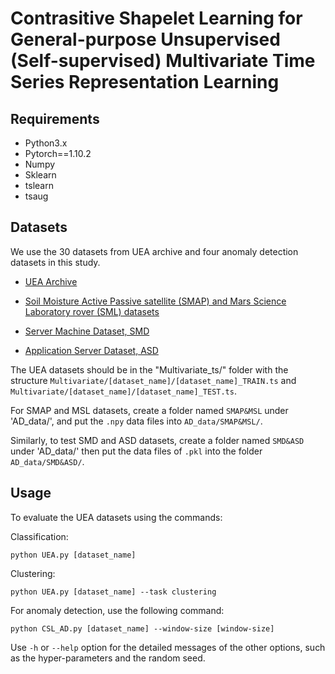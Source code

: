 # Contrasitive Shapelet Learning for General-purpose Unsupervised (Self-supervised) Multivariate Time Series Representation Learning

## Requirements
* Python3.x
* Pytorch==1.10.2
* Numpy
* Sklearn
* tslearn
* tsaug

## Datasets
We use the 30 datasets from UEA archive and four anomaly detection datasets in this study.

* [UEA Archive](http://www.timeseriesclassification.com/)

* [Soil Moisture Active Passive satellite (SMAP)
and Mars Science Laboratory rover (SML) datasets](https://dl.acm.org/doi/10.1145/3219819.3219845)

* [Server Machine
Dataset, SMD](https://dl.acm.org/doi/10.1145/3292500.3330672)

* [Application Server Dataset, ASD](https://dl.acm.org/doi/10.1145/3447548.3467075)

The UEA datasets should be in the "Multivariate_ts/" folder with the structure `Multivariate/[dataset_name]/[dataset_name]_TRAIN.ts` and `Multivariate/[dataset_name]/[dataset_name]_TEST.ts`.

For SMAP and MSL datasets, create a folder named `SMAP&MSL` under 'AD_data/', and put the `.npy` data files into `AD_data/SMAP&MSL/`.

Similarly, to test SMD and ASD datasets, create a folder named `SMD&ASD` under 'AD_data/' then put the data files of `.pkl` into the folder `AD_data/SMD&ASD/`.


## Usage

To evaluate the UEA datasets using the commands:

Classification:

`python UEA.py [dataset_name]`

Clustering:

`python UEA.py [dataset_name] --task clustering`

For anomaly detection, use the following command:

`python CSL_AD.py [dataset_name] --window-size [window-size]`

Use `-h` or `--help` option for the detailed messages of the other options, such as the hyper-parameters and the random seed.
